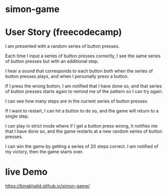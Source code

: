 ﻿# simon-game
 # User Story (freecodecamp)
I am presented with a random series of button presses.

Each time I input a series of button presses correctly, I see the same series of button presses but with an additional step.

I hear a sound that corresponds to each button both when the series of button presses plays, and when I personally press a button.

If I press the wrong button, I am notified that I have done so, and that series of button presses starts again to remind me of the pattern so I can try again.

I can see how many steps are in the current series of button presses.

If I want to restart, I can hit a button to do so, and the game will return to a single step.

 I can play in strict mode where if I get a button press wrong, it notifies me that I have done so, and the game restarts at a new random series of button presses.

 I can win the game by getting a series of 20 steps correct. I am notified of my victory, then the game starts over.
 
# live Demo
https://binakhalid.github.io/simon-game/
